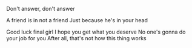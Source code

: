 Don't answer, don't answer

A friend is in not a friend
Just because he's in your head







Good luck final girl
I hope you get what you deserve
No one's gonna do your job for you
After all, that's not how this thing works